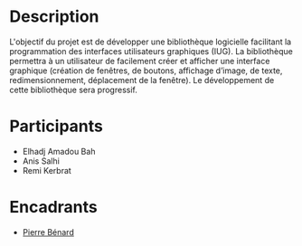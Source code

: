 # Description
L'objectif du projet est de développer une bibliothèque logicielle facilitant la programmation des interfaces utilisateurs graphiques (IUG). La bibliothèque permettra à un utilisateur de facilement créer et afficher une interface graphique (création de fenêtres, de boutons, affichage d’image, de texte, redimensionnement, déplacement de la fenêtre). Le développement de cette bibliothèque sera progressif. 

# Participants
 - Elhadj Amadou Bah
 - Anis Salhi
 - Remi Kerbrat
 
# Encadrants
  - [Pierre Bénard](https://www.labri.fr/perso/pbenard/)
